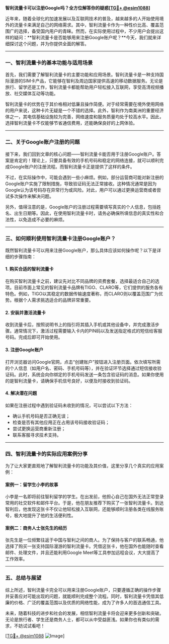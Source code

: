 **智利流量卡可以注册Google吗？全方位解答你的疑惑[[TG💪+ @esim1088](https://t.me/s/esim1088)]**

近年来，随着全球化的加速发展以及互联网技术的普及，越来越多的人开始使用境外的流量卡来满足自己的网络需求。其中，智利流量卡作为一种性价比高、覆盖范围广的选择，备受国内用户的青睐。然而，在实际使用过程中，不少用户会提出这样的疑问：**智利流量卡是否能够用来注册Google账户呢？**今天，我们就来详细探讨这个问题，并为你提供全面的解答。

---

### 一、智利流量卡的基本功能与适用场景

首先，我们需要了解智利流量卡的主要功能和应用场景。智利流量卡是一种支持国际漫游的SIM卡产品，它能够在智利及周边国家提供高速的移动数据服务。无论是旅行、留学还是工作，智利流量卡都能帮助用户轻松接入互联网，享受高清视频播放、社交媒体互动等功能。

智利流量卡的优势在于其价格相对低廉且操作简便。对于经常需要在境外使用网络的用户来说，这种卡片无疑是一个不错的选择。此外，智利作为南美洲的重要经济体之一，其电信基础设施较为完善，网络速度和服务质量均处于较高水平。因此，选择智利流量卡不仅能够节省通信费用，还能确保良好的上网体验。

---

### 二、关于Google账户注册的问题

接下来，我们回到文章的核心问题——智利流量卡能否用于注册Google账户。答案是肯定的！理论上，只要具备有效的手机号码和稳定的网络连接，就可以顺利完成Google账户的注册流程。而智利流量卡正是提供了这样的条件。

不过，在实际操作中，可能会遇到一些小麻烦。例如，部分运营商可能对新注册的Google账户实施了限制措施，导致验证码无法正常接收。这种情况通常是因为Google认为该号码存在异常行为或风险。对此，用户可以通过更换运营商或者尝试多次操作来解决问题。

另外，值得注意的是，Google账户的注册过程需要填写真实的个人信息，包括姓名、出生日期等。因此，在使用智利流量卡时，请务必确保所填信息的真实性和合法性，以免造成不必要的麻烦。

---

### 三、如何顺利使用智利流量卡注册Google账户？

既然智利流量卡可以用来注册Google账户，那么具体应该如何操作呢？以下是详细的步骤指南：

#### 1. 购买合适的智利流量卡
在购买智利流量卡之前，建议先对比不同品牌的资费套餐，选择最适合自己的选项。目前市面上常见的智利流量卡品牌有TIGO、CLARO等，它们提供的服务各有特色。例如，TIGO以其稳定的数据传输速度著称，而CLARO则以覆盖范围广为优势。根据个人需求挑选适合的品牌非常重要。

#### 2. 安装并激活流量卡
收到流量卡后，按照说明书上的指引将其插入手机或其他设备中，并完成激活步骤。通常情况下，激活过程需要输入卡内的PIN码以及发送指定格式的短信给客服号码。完成后即可开始使用。

#### 3. 注册Google账户
打开浏览器访问Google官网，点击“创建账户”按钮进入注册页面。依次填写所需的个人信息（如用户名、密码、手机号码等），并在验证环节选择通过短信接收验证码。此时，系统会向你绑定的手机号码发送一条包含验证码的消息。如果你使用的是智利流量卡，请确保手机信号良好，以便及时接收到验证码。

#### 4. 解决潜在问题
如果在注册过程中遇到验证码未收到的情况，可以尝试以下方法：
- 确认手机号码是否正确无误；
- 检查是否有其他应用正在占用该号码接收验证码；
- 尝试更换运营商重新注册；
- 联系客服寻求技术支持。

---

### 四、智利流量卡的实际应用案例分享

为了让大家更直观地了解智利流量卡的功能及其价值，这里分享几个真实的应用案例：

#### 案例一：留学生小李的故事
小李是一名即将前往智利留学的学生。在出发前，他担心自己在国外无法正常登录常用的社交软件和邮件平台。于是，他在朋友推荐下购买了一张智利流量卡。到达智利后，他发现这张卡不仅让他轻松接入互联网，还能够顺利注册各类在线服务账号，极大地提升了他的生活便利性。

#### 案例二：商务人士张先生的经历
张先生是一位频繁往返于中国与智利之间的商人。为了保持与客户的联系畅通，他选择了购买一张支持国际漫游的智利流量卡。凭借这张卡，他在国外也能随时查看邮件、处理文件，并且还能利用Google Meet等工具参加远程会议，大大提高了工作效率。

---

### 五、总结与展望

综上所述，智利流量卡完全可以用来注册Google账户，只要遵循正确的操作步骤并妥善应对可能出现的问题，就能顺利完成整个流程。同时，智利流量卡凭借其低廉的价格、广泛的覆盖范围以及优质的网络性能，成为了许多人的首选通信工具。

未来，随着科技的进步和社会的发展，相信智利流量卡将会迎来更多创新和突破。无论是旅行者、学生还是商务人士，都可以从中受益匪浅。如果你也有类似的需求，不妨试试看吧！

[[TG💪+ @esim1088](https://t.me/s/esim1088) ![Image](https://i.postimg.cc/4NQfJmqS/Snipaste-2025-05-13-00-14-12.png)]